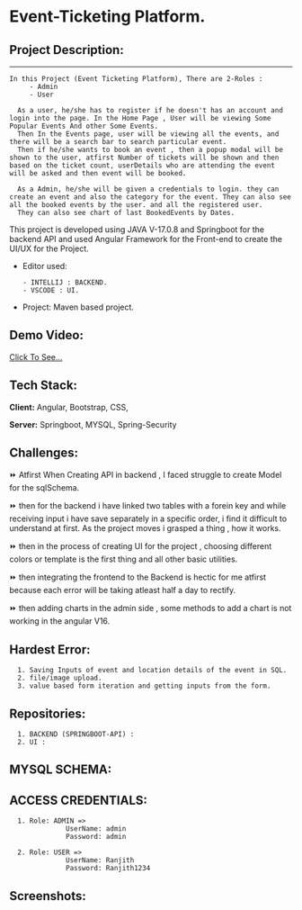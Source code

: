 
# Event-Ticketing Platform.

## Project Description:
---------------------------
    In this Project (Event Ticketing Platform), There are 2-Roles :
         - Admin
         - User 
   
      As a user, he/she has to register if he doesn't has an account and login into the page. In the Home Page , User will be viewing Some Popular Events And other Some Events.
      Then In the Events page, user will be viewing all the events, and there will be a search bar to search particular event.
      Then if he/she wants to book an event , then a popup modal will be shown to the user, atfirst Number of tickets will be shown and then based on the ticket count, userDetails who are attending the event will be asked and then event will be booked.

      As a Admin, he/she will be given a credentials to login. they can create an event and also the category for the event. They can also see all the booked events by the user. and all the registered user.
      They can also see chart of last BookedEvents by Dates.

This project is developed using JAVA V-17.0.8 and Springboot for the backend API and used Angular Framework for the Front-end to create the UI/UX for the Project.

- Editor used: 
   
      - INTELLIJ : BACKEND.
      - VSCODE : UI.

- Project: Maven based project.

## Demo Video:
<a href="https://drive.google.com/drive/folders/1d05jfBRp2G2IBPkurjtPJN93glCI_gNO?usp=sharing" > Click To See...</a>

## Tech Stack:

**Client:** Angular, Bootstrap, CSS, 

**Server:** Springboot, MYSQL, Spring-Security


## Challenges:
   ⏩ Atfirst When Creating API in backend , I faced struggle to create Model for the sqlSchema.

   ⏩ then for the backend i have linked two tables with a forein key and while receiving input i have save separately in a specific order, i find it difficult to understand at first. As the project moves i grasped a thing , how it works.

   ⏩ then in the process of creating UI for the project , choosing different colors or template is the first thing and all other basic utilities. 

   ⏩ then integrating the frontend to the Backend is hectic for me atfirst because each error will be taking atleast half a day to rectify.

   ⏩ then adding charts in the admin side , some methods to add a chart is not working in the angular V16. 
## Hardest Error:
      1. Saving Inputs of event and location details of the event in SQL. 
      2. file/image upload.
      3. value based form iteration and getting inputs from the form.




## Repositories:
      1. BACKEND (SPRINGBOOT-API) :
      2. UI : 

## MYSQL SCHEMA:


## ACCESS CREDENTIALS:

      1. Role: ADMIN => 
                  UserName: admin
                  Password: admin

      2. Role: USER => 
                  UserName: Ranjith
                  Password: Ranjith1234

## Screenshots:



 
